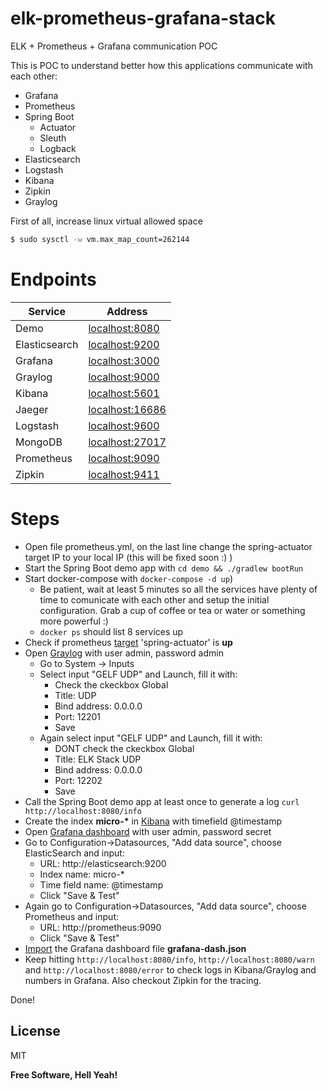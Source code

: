 # elk-prometheus-grafana-stack

ELK + Prometheus + Grafana communication POC

This is POC to understand better how this applications communicate with each other:

- Grafana
- Prometheus
- Spring Boot
  - Actuator
  - Sleuth
  - Logback
- Elasticsearch
- Logstash
- Kibana
- Zipkin
- Graylog

First of all, increase linux virtual allowed space

```sh
$ sudo sysctl -w vm.max_map_count=262144
```

# Endpoints

| Service       | Address                                   |
| ------------- | ----------------------------------------- |
| Demo          | [localhost:8080](http://localhost:8080)   |
| Elasticsearch | [localhost:9200](http://localhost:9200)   |
| Grafana       | [localhost:3000](http://localhost:3000)   |
| Graylog       | [localhost:9000](http://localhost:9000)   |
| Kibana        | [localhost:5601](http://localhost:5601)   |
| Jaeger        | [localhost:16686](http://localhost:16686) |
| Logstash      | [localhost:9600](http://localhost:9600)   |
| MongoDB       | [localhost:27017](http://localhost:27017) |
| Prometheus    | [localhost:9090](http://localhost:9090)   |
| Zipkin        | [localhost:9411](http://localhost:9411)   |

# Steps

- Open file prometheus.yml, on the last line change the spring-actuator target IP to your local IP (this will be fixed soon :) )
- Start the Spring Boot demo app with `cd demo && ./gradlew bootRun`
- Start docker-compose with `docker-compose -d up`)
  - Be patient, wait at least 5 minutes so all the services have plenty of time to comunicate with each other and setup the initial configuration. Grab a cup of coffee or tea or water or something more powerful :)
  - `docker ps` should list 8 services up
- Check if prometheus [target](http://localhost:9090/targets) 'spring-actuator' is **up**
- Open [Graylog](http://localhost:9000) with user admin, password admin
  - Go to System -> Inputs
  - Select input "GELF UDP" and Launch, fill it with:
    - Check the ckeckbox Global
    - Title: UDP
    - Bind address: 0.0.0.0
    - Port: 12201
    - Save
  - Again select input "GELF UDP" and Launch, fill it with:
    - DONT check the ckeckbox Global
    - Title: ELK Stack UDP
    - Bind address: 0.0.0.0
    - Port: 12202
    - Save
- Call the Spring Boot demo app at least once to generate a log `curl http://localhost:8080/info`
- Create the index **micro-\*** in [Kibana](http://localhost:5601/app/kibana#/management/kibana/indices) with timefield @timestamp
- Open [Grafana dashboard](http://localhost:3000) with user admin, password secret
- Go to Configuration->Datasources, "Add data source", choose ElasticSearch and input:
  - URL: http://elasticsearch:9200
  - Index name: micro-\*
  - Time field name: @timestamp
  - Click "Save & Test"
- Again go to Configuration->Datasources, "Add data source", choose Prometheus and input:
  - URL: http://prometheus:9090
  - Click "Save & Test"
- [Import](http://localhost:3000/dashboard/import) the Grafana dashboard file **grafana-dash.json**
- Keep hitting `http://localhost:8080/info`, `http://localhost:8080/warn` and `http://localhost:8080/error` to check logs in Kibana/Graylog and numbers in Grafana. Also checkout Zipkin for the tracing.

Done!

## License

MIT

**Free Software, Hell Yeah!**

